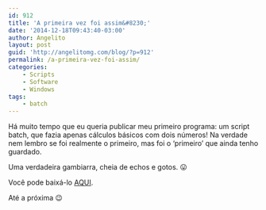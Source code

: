 ```yaml
---
id: 912
title: 'A primeira vez foi assim&#8230;'
date: '2014-12-18T09:43:40-03:00'
author: Angelito
layout: post
guid: 'http://angelitomg.com/blog/?p=912'
permalink: /a-primeira-vez-foi-assim/
categories:
    - Scripts
    - Software
    - Windows
tags:
    - batch
---
```


Há muito tempo que eu queria publicar meu primeiro programa: um script batch, que fazia apenas cálculos básicos com dois números! Na verdade nem lembro se foi realmente o primeiro, mas foi o ‘primeiro’ que ainda tenho guardado.

Uma verdadeira gambiarra, cheia de echos e gotos. 😛

Você pode baixá-lo [AQUI](https://angelitomg.com/downloads/calculator.zip).

Até a próxima 😉